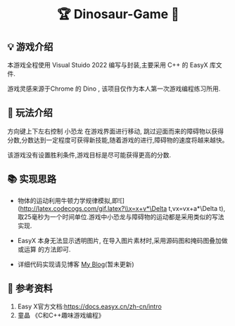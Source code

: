 <h1 align="center">🏆  Dinosaur-Game 🐋</h1>

## 💡 游戏介绍 

本游戏全程使用 Visual Stuido 2022 编写与封装,主要采用 C++ 的 EasyX 库文件.

游戏灵感来源于Chrome 的 Dino , 该项目仅作为本人第一次游戏编程练习所用.

## 🎯 玩法介绍

方向键上下左右控制 小恐龙 在游戏界面进行移动, 跳过迎面而来的障碍物以获得分数,分数达到一定程度可获得新技能,随着游戏的进行,障碍物的速度将越来越快。

该游戏没有设置胜利条件,游戏目标是尽可能获得更高的分数.

## 📚 实现思路

+ 物体的运动利用牛顿力学规律模拟,即![](http://latex.codecogs.com/gif.latex?\\x=x+v*\Delta t,vx=vx+a*\Delta t),取25毫秒为一个时间单位.游戏中小恐龙与障碍物的运动都是采用类似的写法实现.

+ EasyX 本身无法显示透明图片, 在导入图片素材时,采用源码图和掩码图叠加做 或运算 的方法即可.

+ 详细代码实现请见博客 [My Blog](https://zbwer.github.io/)(暂未更新)

## 📖 参考资料

1.  Easy X官方文档:https://docs.easyx.cn/zh-cn/intro
2.  童晶 《C和C++趣味游戏编程》
